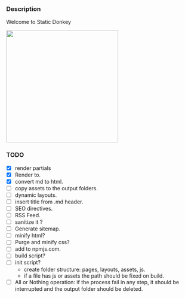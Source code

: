 ### Description

Welcome to Static Donkey

<img src="https://github.com/user-attachments/assets/6936fffa-cead-4d9a-a68d-d4e71ca39e83" width="300"/>


### TODO

  - [x] render partials 
  - [x] Render to. <!-- page_content -->
  - [x] convert md to html.
  - [ ] copy assets to the output folders.
  - [ ] dynamic layouts.
  - [ ] insert title from .md header.
  - [ ] SEO directives.
  - [ ] RSS Feed.
  - [ ] sanitize it ?
  - [ ] Generate sitemap.
  - [ ] minify html?
  - [ ] Purge and minify css?
  - [ ] add to npmjs.com.
  - [ ] build script?
  - [ ] init script?
    - create folder structure: pages, layouts, assets, js.
    - if a file has js or assets the path should be fixed on build.
  - [ ] All or Nothing operation: if the process fail in any step,
        it should be interrupted and the output folder should be deleted.